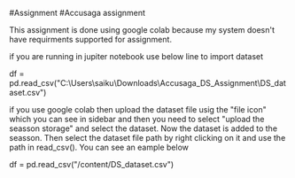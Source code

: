 #Assignment
#Accusaga assignment

This assignment is done using google colab because my system doesn't have requirments supported for assignment.

if you are running in jupiter notebook use below line to import dataset

df = pd.read_csv("C:\\Users\\saiku\\Downloads\\Accusaga_DS_Assignment\\DS_dataset.csv")



if you use google colab then upload the dataset file usig the "file icon" which you can see in sidebar and then you need to select "upload the seasson storage" and select the dataset. Now the dataset is added to the seasson. Then select the dataset file path by right clicking on it and use the path in read_csv(). You can see an eample below

df = pd.read_csv("/content/DS_dataset.csv")
